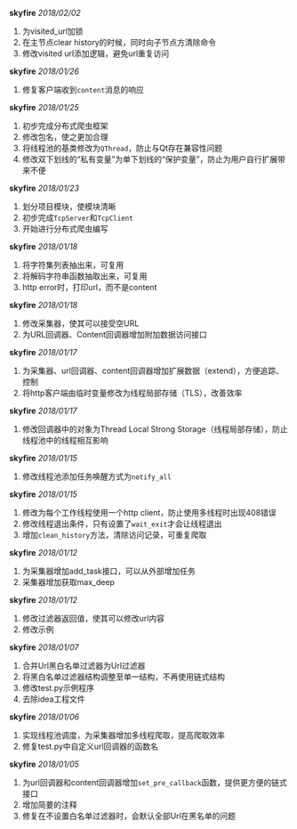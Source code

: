 **skyfire** *2018/02/02*
1. 为visited_url加锁
2. 在主节点clear history的时候，同时向子节点方清除命令
3. 修改visited url添加逻辑，避免url重复访问

**skyfire** *2018/01/26*
1. 修复客户端收到`content`消息的响应

**skyfire** *2018/01/25*
1. 初步完成分布式爬虫框架
2. 修改包名，使之更加合理
3. 将线程池的基类修改为`QThread`，防止与Qt存在兼容性问题
4. 修改双下划线的“私有变量”为单下划线的“保护变量”，防止为用户自行扩展带来不便

**skyfire** *2018/01/23*
1. 划分项目模块，使模块清晰
2. 初步完成`TcpServer`和`TcpClient`
3. 开始进行分布式爬虫编写

**skyfire** *2018/01/18*
1. 将字符集列表抽出来，可复用 
2. 将解码字符串函数抽取出来，可复用 
3. http error时，打印url，而不是content

**skyfire** *2018/01/18*

1. 修改采集器，使其可以接受空URL
2. 为URL回调器、Content回调器增加附加数据访问接口

**skyfire** *2018/01/17*

1. 为采集器、url回调器、content回调器增加扩展数据（extend），方便追踪、控制
2. 将http客户端由临时变量修改为线程局部存储（TLS），改善效率

**skyfire** *2018/01/17*

1. 修改回调器中的对象为Thread Local Strong Storage（线程局部存储），防止线程池中的线程相互影响

**skyfire** *2018/01/15*

1. 修改线程池添加任务唤醒方式为`notify_all`

**skyfire** *2018/01/15*

1. 修改为每个工作线程使用一个http client，防止使用多线程时出现408错误
2. 修改线程退出条件，只有设置了`wait_exit`才会让线程退出
3. 增加`clean_history`方法，清除访问记录，可重复爬取

**skyfire** *2018/01/12*

1. 为采集器增加add_task接口，可以从外部增加任务
2. 采集器增加获取max_deep

**skyfire** *2018/01/12*

1. 修改过滤器返回值，使其可以修改url内容
2. 修改示例

**skyfire** *2018/01/07*

1. 合并Url黑白名单过滤器为Url过滤器
2. 将黑白名单过滤器结构调整至单一结构，不再使用链式结构
3. 修改test.py示例程序
4. 去除idea工程文件

**skyfire** *2018/01/06*

1. 实现线程池调度，为采集器增加多线程爬取，提高爬取效率
2. 修复test.py中自定义url回调器的函数名

**skyfire** *2018/01/05*

1. 为url回调器和content回调器增加`set_pre_callback`函数，提供更方便的链式接口
2. 增加简要的注释
3. 修复在不设置白名单过滤器时，会默认全部Url在黑名单的问题